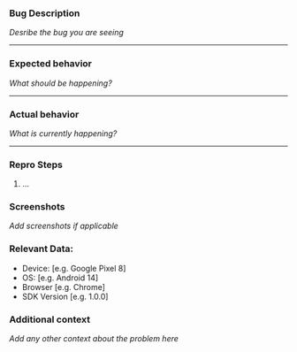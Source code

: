### Bug Description
*Desribe the bug you are seeing*

---
### Expected behavior
*What should be happening?*

---
### Actual behavior
*What is currently happening?*

---
### Repro Steps
1. ...

### Screenshots
*Add screenshots if applicable*

### Relevant Data:
 - Device: [e.g. Google Pixel 8]
 - OS: [e.g. Android 14]
 - Browser [e.g. Chrome]
 - SDK Version [e.g. 1.0.0]

### Additional context
*Add any other context about the problem here*